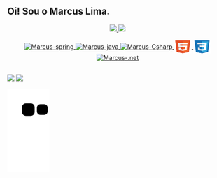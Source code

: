 ## Oi! Sou o Marcus Lima.

<div align="center">
  <a href="https://github.com/MarcusViniLima)">
  <img  width="42%" src="https://github-readme-stats.vercel.app/api?username=MarcusViniLima&show_icons=true&theme=dark&include_all_commits=true&count_private=true"/>
  <img  width="50%" src="https://github-readme-stats.vercel.app/api/top-langs/?username=MarcusViniLima&layout=compact&langs_count=7&theme=dark"/>
</div>
  </div>
<div style="display: inline_block"><br>
  <center>
  <img align="center" alt="Marcus-spring" height="30" width="40" img src="https://cdn.jsdelivr.net/gh/devicons/devicon/icons/spring/spring-original.svg">
  <img align="center" alt="Marcus-java" height="30" width="40" img src="https://cdn.jsdelivr.net/gh/devicons/devicon/icons/java/java-original.svg">
  <img align="center" alt="Marcus-Csharp" height="30" width="40" img src="https://cdn.jsdelivr.net/gh/devicons/devicon/icons/csharp/csharp-original.svg">
  <img align="center" alt="Marcus-HTML" height="30" width="40" src="https://raw.githubusercontent.com/devicons/devicon/master/icons/html5/html5-original.svg">
  <img align="center" alt="Marcus-CSS" height="30" width="40" src="https://raw.githubusercontent.com/devicons/devicon/master/icons/css3/css3-original.svg">
  <img align="center" alt="Marcus-.net" height="30" width="40" img src="https://cdn.jsdelivr.net/gh/devicons/devicon/icons/dotnetcore/dotnetcore-original.svg">
    </center>
</div>
  
  ##
  
  <div> 
  <a href = "mailto:marcus12367lima@gmail.com"><img src="https://img.shields.io/badge/-Gmail-%23333?style=for-the-badge&logo=gmail&logoColor=white" target="_blank"></a>
  <a href="https://www.linkedin.com/in/marcuslameu/" target="_blank"><img src="https://img.shields.io/badge/-LinkedIn-%230077B5?style=for-the-badge&logo=linkedin&logoColor=white" target="_blank"></a> 
 
  ![Snake animation](https://github.com/MarcusViniLima/MarcusViniLima/blob/output/github-contribution-grid-snake.svg)
 
</div>
